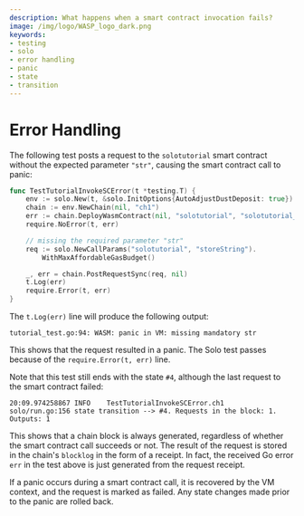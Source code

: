 ```yaml
---
description: What happens when a smart contract invocation fails?
image: /img/logo/WASP_logo_dark.png
keywords:
- testing
- solo
- error handling
- panic
- state
- transition
---
```

# Error Handling

The following test posts a request to the `solotutorial` smart contract without the expected parameter `"str"`, causing the smart contract call to panic:

```go
func TestTutorialInvokeSCError(t *testing.T) {
	env := solo.New(t, &solo.InitOptions{AutoAdjustDustDeposit: true})
	chain := env.NewChain(nil, "ch1")
	err := chain.DeployWasmContract(nil, "solotutorial", "solotutorial_bg.wasm")
	require.NoError(t, err)

	// missing the required parameter "str"
	req := solo.NewCallParams("solotutorial", "storeString").
		WithMaxAffordableGasBudget()

	_, err = chain.PostRequestSync(req, nil)
	t.Log(err)
	require.Error(t, err)
}
```

The `t.Log(err)` line will produce the following output:

```log
tutorial_test.go:94: WASM: panic in VM: missing mandatory str
```

This shows that the request resulted in a panic.
The Solo test passes because of the `require.Error(t, err)` line.

Note that this test still ends with the state `#4`, although the last
request to the smart contract failed:

```log
20:09.974258867	INFO	TestTutorialInvokeSCError.ch1	solo/run.go:156	state transition --> #4. Requests in the block: 1. Outputs: 1
```

This shows that a chain block is always generated, regardless of whether the smart contract call succeeds or not. The result of the request is stored in the chain's `blocklog` in the form of a receipt. In fact, the received Go error `err` in the test above is just generated from the request receipt.

If a panic occurs during a smart contract call, it is recovered by the VM context, and the request is marked as failed. Any state changes made prior to the panic are rolled back.
